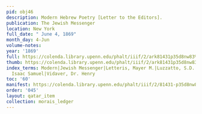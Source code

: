 ```yaml
---
pid: obj46
description: Modern Hebrew Poetry [Letter to the Editors].
publication: The Jewish Messenger
location: New York
full_date: " June 4, 1869"
month_day: 4-Jun
volume-notes:
year: '1869'
full: https://colenda.library.upenn.edu/phalt/iiif/2/ark81431p35d8nw83%2FSHA256E-s8180730--8cc5136eb3367b5107315a6c258ab3d4e61286ab1025a9b0816d82bef01f1436.jpeg/full/3500,/0/default.jpg
thumb: https://colenda.library.upenn.edu/phalt/iiif/2/ark81431p35d8nw83%2FSHA256E-s8180730--8cc5136eb3367b5107315a6c258ab3d4e61286ab1025a9b0816d82bef01f1436.jpeg/full/!200,200/0/default.jpg
index_terms: Modern|Jewish Messenger|Letteris, Mayer M.|Luzzatto, S.D. Prof.|Reggio,
  Isaac Samuel|Vidaver, Dr. Henry
toc: '60'
manifest: https://colenda.library.upenn.edu/phalt/iiif/2/81431-p35d8nw83/manifest
order: '045'
layout: qatar_item
collection: morais_ledger
---
```

